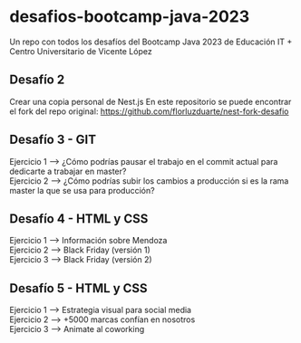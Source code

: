 # desafios-bootcamp-java-2023

Un repo con todos los desafíos del Bootcamp Java 2023 de Educación IT + Centro Universitario de Vicente López

## Desafío 2

Crear una copia personal de Nest.js
En este repositorio se puede encontrar el fork del repo original: https://github.com/florluzduarte/nest-fork-desafio

## Desafío 3 - GIT

Ejercicio 1 --> ¿Cómo podrías pausar el trabajo en el commit actual para dedicarte a trabajar en master?  
Ejercicio 2 --> ¿Cómo podrías subir los cambios a producción si es la rama master la que se usa para producción?

## Desafío 4 - HTML y CSS

Ejercicio 1 --> Información sobre Mendoza  
Ejercicio 2 --> Black Friday (versión 1)  
Ejercicio 3 --> Black Friday (versión 2)

## Desafío 5 - HTML y CSS

Ejercicio 1 --> Estrategia visual para social media  
Ejercicio 2 --> +5000 marcas confían en nosotros  
Ejercicio 3 --> Animate al coworking
